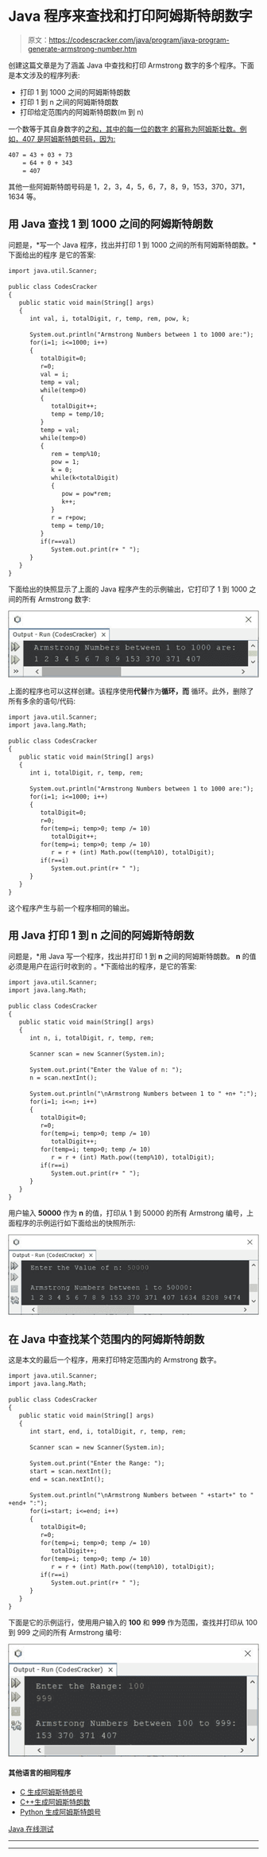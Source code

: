 # Java 程序来查找和打印阿姆斯特朗数字

> 原文：<https://codescracker.com/java/program/java-program-generate-armstrong-number.htm>

创建这篇文章是为了涵盖 Java 中查找和打印 Armstrong 数字的多个程序。下面是本文涉及的程序列表:

*   打印 1 到 1000 之间的阿姆斯特朗数
*   打印 1 到 n 之间的阿姆斯特朗数
*   打印给定范围内的阿姆斯特朗数(m 到 n)

一个数等于其自身数字的<u>之和，其中<u>的每一位的数字</u> 的幂称为阿姆斯壮数。例如，407 是阿姆斯特朗号码，因为:</u>

```
407 = 43 + 03 + 73
    = 64 + 0 + 343
    = 407
```

其他一些阿姆斯特朗号码是 1，2，3，4，5，6，7，8，9，153，370，371，1634 等。

## 用 Java 查找 1 到 1000 之间的阿姆斯特朗数

问题是，*写一个 Java 程序，找出并打印 1 到 1000 之间的所有阿姆斯特朗数。*下面给出的程序 是它的答案:

```
import java.util.Scanner;

public class CodesCracker
{
   public static void main(String[] args)
   {
      int val, i, totalDigit, r, temp, rem, pow, k;

      System.out.println("Armstrong Numbers between 1 to 1000 are:");
      for(i=1; i<=1000; i++)
      {
         totalDigit=0;
         r=0;
         val = i;
         temp = val;
         while(temp>0)
         {
            totalDigit++;
            temp = temp/10;
         }
         temp = val;
         while(temp>0)
         {
            rem = temp%10;
            pow = 1;
            k = 0;
            while(k<totalDigit)
            {
               pow = pow*rem;
               k++;
            }
            r = r+pow;
            temp = temp/10;
         }
         if(r==val)
            System.out.print(r+ " ");
      }
   }
}
```

下面给出的快照显示了上面的 Java 程序产生的示例输出，它打印了 1 到 1000 之间的所有 Armstrong 数字:

![java find armstrong number between 1 to 1000](img/0b8db6483210fc5b915da79e59456c86.png)

上面的程序也可以这样创建。该程序使用**代替**作为**循环，而** 循环。此外，删除了所有多余的语句/代码:

```
import java.util.Scanner;
import java.lang.Math;

public class CodesCracker
{
   public static void main(String[] args)
   {
      int i, totalDigit, r, temp, rem;

      System.out.println("Armstrong Numbers between 1 to 1000 are:");
      for(i=1; i<=1000; i++)
      {
         totalDigit=0;
         r=0;
         for(temp=i; temp>0; temp /= 10)
            totalDigit++;
         for(temp=i; temp>0; temp /= 10)
            r = r + (int) Math.pow((temp%10), totalDigit);
         if(r==i)
            System.out.print(r+ " ");
      }
   }
}
```

这个程序产生与前一个程序相同的输出。

## 用 Java 打印 1 到 n 之间的阿姆斯特朗数

问题是，*用 Java 写一个程序，找出并打印 1 到 **n** 之间的阿姆斯特朗数。 **n** 的值必须是用户在运行时收到的 。*下面给出的程序，是它的答案:

```
import java.util.Scanner;
import java.lang.Math;

public class CodesCracker
{
   public static void main(String[] args)
   {
      int n, i, totalDigit, r, temp, rem;

      Scanner scan = new Scanner(System.in);

      System.out.print("Enter the Value of n: ");
      n = scan.nextInt();

      System.out.println("\nArmstrong Numbers between 1 to " +n+ ":");
      for(i=1; i<=n; i++)
      {
         totalDigit=0;
         r=0;
         for(temp=i; temp>0; temp /= 10)
            totalDigit++;
         for(temp=i; temp>0; temp /= 10)
            r = r + (int) Math.pow((temp%10), totalDigit);
         if(r==i)
            System.out.print(r+ " ");
      }
   }
}
```

用户输入 **50000** 作为 **n** 的值，打印从 1 到 50000 的所有 Armstrong 编号，上面程序的示例运行如下面给出的快照所示:

![print armstrong number in java](img/f6217dc1595a83076b86d8d9bb55bf83.png)

## 在 Java 中查找某个范围内的阿姆斯特朗数

这是本文的最后一个程序，用来打印特定范围内的 Armstrong 数字。

```
import java.util.Scanner;
import java.lang.Math;

public class CodesCracker
{
   public static void main(String[] args)
   {
      int start, end, i, totalDigit, r, temp, rem;

      Scanner scan = new Scanner(System.in);

      System.out.print("Enter the Range: ");
      start = scan.nextInt();
      end = scan.nextInt();

      System.out.println("\nArmstrong Numbers between " +start+" to " +end+ ":");
      for(i=start; i<=end; i++)
      {
         totalDigit=0;
         r=0;
         for(temp=i; temp>0; temp /= 10)
            totalDigit++;
         for(temp=i; temp>0; temp /= 10)
            r = r + (int) Math.pow((temp%10), totalDigit);
         if(r==i)
            System.out.print(r+ " ");
      }
   }
}
```

下面是它的示例运行，使用用户输入的 **100** 和 **999** 作为范围，查找并打印从 100 到 999 之间的所有 Armstrong 编号:

![find armstrong number within range](img/948eb4c59157516af263ebbb7ee2eb11.png)

#### 其他语言的相同程序

*   [C 生成阿姆斯特朗号](/c/program/c-program-generate-armstrong-number.htm)
*   [C++生成阿姆斯特朗数](/cpp/program/cpp-program-generate-armstrong-number.htm)
*   [Python 生成阿姆斯特朗号](/python/program/python-program-generate-armstrong-numbers.htm)

[Java 在线测试](/exam/showtest.php?subid=1)

* * *

* * *